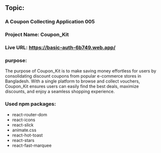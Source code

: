 ## Topic:
### A Coupon Collecting Application 005
### Project Name: Coupon_Kit
### Live URL: https://basic-auth-6b749.web.app/
### purpose: 
The purpose of Coupon_Kit is to make saving money effortless for users by consolidating discount coupons from popular e-commerce stores in Bangladesh. With a single platform to browse and collect vouchers, Coupon_Kit ensures users can easily find the best deals, maximize discounts, and enjoy a seamless shopping experience.
### Used npm packages:
- react-router-dom
- react-icons
- react-slick
- animate.css
- react-hot-toast
- react-stars
- react-fast-marquee